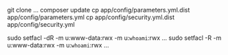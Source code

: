 git clone ...
composer update
cp app/config/parameters.yml.dist app/config/parameters.yml
cp app/config/security.yml.dist app/config/security.yml

sudo setfacl -dR -m u:www-data:rwx -m u:`whoami`:rwx  ...
sudo setfacl -R -m u:www-data:rwx -m u:`whoami`:rwx  ...